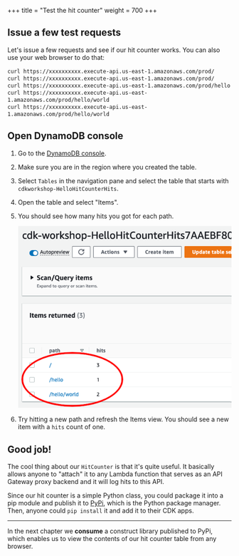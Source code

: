 +++
title = "Test the hit counter"
weight = 700
+++

## Issue a few test requests

Let's issue a few requests and see if our hit counter works. You can also use
your web browser to do that:

```
curl https://xxxxxxxxxx.execute-api.us-east-1.amazonaws.com/prod/
curl https://xxxxxxxxxx.execute-api.us-east-1.amazonaws.com/prod/
curl https://xxxxxxxxxx.execute-api.us-east-1.amazonaws.com/prod/hello
curl https://xxxxxxxxxx.execute-api.us-east-1.amazonaws.com/prod/hello/world
curl https://xxxxxxxxxx.execute-api.us-east-1.amazonaws.com/prod/hello/world
```

## Open DynamoDB console

1. Go to the [DynamoDB console](https://console.aws.amazon.com/dynamodb/home).
2. Make sure you are in the region where you created the table.
3. Select `Tables` in the navigation pane and select the table that starts with `cdkworkshop-HelloHitCounterHits`.
4. Open the table and select "Items".
5. You should see how many hits you got for each path.

    ![](./dynamo1.png)

6. Try hitting a new path and refresh the Items view.
   You should see a new item with a `hits` count of one.

## Good job!

The cool thing about our `HitCounter` is that it's quite useful. It basically
allows anyone to "attach" it to any Lambda function that serves as an API
Gateway proxy backend and it will log hits to this API.

Since our hit counter is a simple Python class, you could package it into a
pip module and publish it to [PyPi](http://pypi.org/), which is the
Python package manager. Then, anyone could `pip install` it and add it to
their CDK apps.

-----

In the next chapter we __consume__ a construct library published to
PyPi, which enables us to view the contents of our hit counter table from any
browser.
